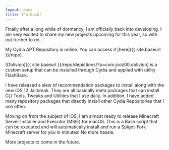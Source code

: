 ```yaml
---
layout: post
title: I'm back!
---
```


Finally after a long while of dormancy, I am officially back into developing. I am very excited to share my new projects upcoming for this year, so with out further to do...

My Cydia APT Repository is online. You can access it [here]({{ site.baseurl }}/repo).

[Oblivion]({{ site.baseurl }}/repo/depictions/?p=com.jcoz00.oblivion) is a custom setup that can be installed through Cydia and applied with utility FlashBack.

I have released a slew of recommendation packages to install along with the new iOS 12 Jailbreak. They are all basically meta packages that can install CLI Tools, Tweaks and Utilities that I use daily. In addition, I have added many repository packages that directly install other Cydia Repositories that I use often.

Moving on from the subject of iOS, I am almost ready to release Minecraft Server Installer and Executor (MSIE) for macOS. This is a Bash script that can be executed and will automatically install and run a Spigot-Fork Minecraft server for you in minutes! No more hassle.

More projects to come in the future.